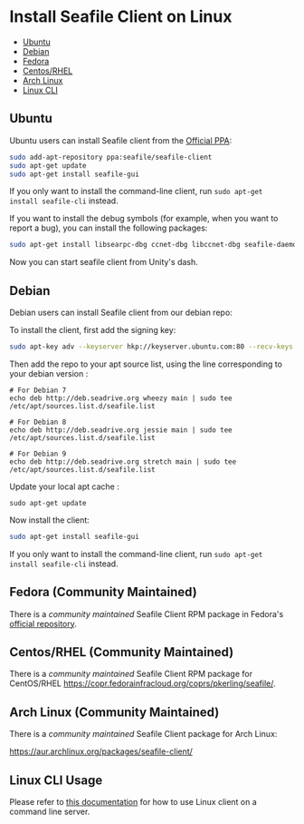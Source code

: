 # Install Seafile Client on Linux

* [Ubuntu](#wiki-ubuntu)
* [Debian](#wiki-debian)
* [Fedora](#wiki-fedora)
* [Centos/RHEL](#wiki-centos)
* [Arch Linux](#wiki-archlinux)
* [Linux CLI](#wiki-cli)

## <span id='wiki-ubuntu'>Ubuntu</span>

Ubuntu users can install Seafile client from the [Official PPA](https://code.launchpad.net/~seafile/+archive/ubuntu/seafile-client):

```sh
sudo add-apt-repository ppa:seafile/seafile-client
sudo apt-get update
sudo apt-get install seafile-gui
```

If you only want to install the command-line client, run `sudo apt-get install seafile-cli` instead.

If you want to install the debug symbols (for example, when you want to report a bug), you can install the following packages:

```sh
sudo apt-get install libsearpc-dbg ccnet-dbg libccnet-dbg seafile-daemon-dbg libseafile-dbg seafile-gui-dbg
```

Now you can start seafile client from Unity's dash.

## <span id='wiki-debian'>Debian</span>

Debian users can install Seafile client from our debian repo:

To install the client, first add the signing key:

```sh
sudo apt-key adv --keyserver hkp://keyserver.ubuntu.com:80 --recv-keys 8756C4F765C9AC3CB6B85D62379CE192D401AB61
```

Then add the repo to your apt source list, using the line corresponding to your debian version :

```
# For Debian 7
echo deb http://deb.seadrive.org wheezy main | sudo tee /etc/apt/sources.list.d/seafile.list

# For Debian 8
echo deb http://deb.seadrive.org jessie main | sudo tee /etc/apt/sources.list.d/seafile.list

# For Debian 9
echo deb http://deb.seadrive.org stretch main | sudo tee /etc/apt/sources.list.d/seafile.list
```

Update your local apt cache :

```
sudo apt-get update
```

Now install the client:

```sh
sudo apt-get install seafile-gui
```

If you only want to install the command-line client, run `sudo apt-get install seafile-cli` instead.

## <span id='wiki-fedora'>Fedora (Community Maintained)</span>

There is a *community maintained* Seafile Client RPM package in Fedora's [official repository](https://src.fedoraproject.org/rpms/seafile).

## <span id='wiki-centos'>Centos/RHEL (Community Maintained)</span>

There is a *community maintained* Seafile Client RPM package for CentOS/RHEL https://copr.fedorainfracloud.org/coprs/pkerling/seafile/.

## <span id='wiki-archlinux'>Arch Linux (Community Maintained)</span>

There is a *community maintained* Seafile Client package for Arch Linux:

https://aur.archlinux.org/packages/seafile-client/

## <span id='wiki-cli'>Linux CLI Usage</span>

Please refer to [this documentation](linux-cli.md) for how to use Linux client on a command line server.